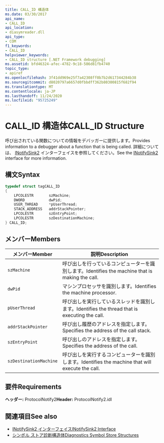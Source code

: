```yaml
---
title: CALL_ID 構造体
ms.date: 03/30/2017
api_name:
- CALL_ID
api_location:
- diasymreader.dll
api_type:
- COM
f1_keywords:
- CALL_ID
helpviewer_keywords:
- CALL_ID structure [.NET Framework debugging]
ms.assetid: bfd46324-afec-4782-9c18-586d81fb4740
topic_type:
- apiref
ms.openlocfilehash: 3f41dd969e25f7a42308ff0b7b2d617344284b38
ms.sourcegitcommit: d8020797a6657d0fbbdff362b80300815f682f94
ms.translationtype: MT
ms.contentlocale: ja-JP
ms.lasthandoff: 11/24/2020
ms.locfileid: "95725249"
---
```

# <a name="call_id-structure"></a><span data-ttu-id="95fd2-102">CALL_ID 構造体</span><span class="sxs-lookup"><span data-stu-id="95fd2-102">CALL_ID Structure</span></span>

<span data-ttu-id="95fd2-103">呼び出されている関数についての情報をデバッガーに提供します。</span><span class="sxs-lookup"><span data-stu-id="95fd2-103">Provides information to a debugger about a function that is being called.</span></span> <span data-ttu-id="95fd2-104">詳細については、 [INotifySink2](inotifysink2-interface.md) インターフェイスを参照してください。</span><span class="sxs-lookup"><span data-stu-id="95fd2-104">See the [INotifySink2](inotifysink2-interface.md) interface for more information.</span></span>  
  
## <a name="syntax"></a><span data-ttu-id="95fd2-105">構文</span><span class="sxs-lookup"><span data-stu-id="95fd2-105">Syntax</span></span>  
  
```cpp  
typedef struct tagCALL_ID  
{  
    LPCOLESTR       szMachine;  
    DWORD           dwPid;  
    USER_THREAD     *pUserThread;  
    STACK_ADDRESS   addrStackPointer;  
    LPCOLESTR       szEntryPoint;  
    LPCOLESTR       szDestinationMachine;  
} CALL_ID;  
```  
  
## <a name="members"></a><span data-ttu-id="95fd2-106">メンバー</span><span class="sxs-lookup"><span data-stu-id="95fd2-106">Members</span></span>  
  
|<span data-ttu-id="95fd2-107">メンバー</span><span class="sxs-lookup"><span data-stu-id="95fd2-107">Member</span></span>|<span data-ttu-id="95fd2-108">説明</span><span class="sxs-lookup"><span data-stu-id="95fd2-108">Description</span></span>|  
|------------|-----------------|  
|`szMachine`|<span data-ttu-id="95fd2-109">呼び出しを行っているコンピューターを識別します。</span><span class="sxs-lookup"><span data-stu-id="95fd2-109">Identifies the machine that is making the call.</span></span>|  
|`dwPid`|<span data-ttu-id="95fd2-110">マシンプロセッサを識別します。</span><span class="sxs-lookup"><span data-stu-id="95fd2-110">Identifies the machine processor.</span></span>|  
|`pUserThread`|<span data-ttu-id="95fd2-111">呼び出しを実行しているスレッドを識別します。</span><span class="sxs-lookup"><span data-stu-id="95fd2-111">Identifies the thread that is executing the call.</span></span>|  
|`addrStackPointer`|<span data-ttu-id="95fd2-112">呼び出し履歴のアドレスを指定します。</span><span class="sxs-lookup"><span data-stu-id="95fd2-112">Specifies the address of the call stack.</span></span>|  
|`szEntryPoint`|<span data-ttu-id="95fd2-113">呼び出しのアドレスを指定します。</span><span class="sxs-lookup"><span data-stu-id="95fd2-113">Specifies the address of the call.</span></span>|  
|`szDestinationMachine`|<span data-ttu-id="95fd2-114">呼び出しを実行するコンピューターを識別します。</span><span class="sxs-lookup"><span data-stu-id="95fd2-114">Identifies the machine that will execute the call.</span></span>|  
  
## <a name="requirements"></a><span data-ttu-id="95fd2-115">要件</span><span class="sxs-lookup"><span data-stu-id="95fd2-115">Requirements</span></span>  

 <span data-ttu-id="95fd2-116">**ヘッダー:** ProtocolNotify2</span><span class="sxs-lookup"><span data-stu-id="95fd2-116">**Header:** ProtocolNotify2.idl</span></span>  
  
## <a name="see-also"></a><span data-ttu-id="95fd2-117">関連項目</span><span class="sxs-lookup"><span data-stu-id="95fd2-117">See also</span></span>

- [<span data-ttu-id="95fd2-118">INotifySink2 インターフェイス</span><span class="sxs-lookup"><span data-stu-id="95fd2-118">INotifySink2 Interface</span></span>](inotifysink2-interface.md)
- [<span data-ttu-id="95fd2-119">シンボル ストア診断構造体</span><span class="sxs-lookup"><span data-stu-id="95fd2-119">Diagnostics Symbol Store Structures</span></span>](diagnostics-symbol-store-structures.md)
